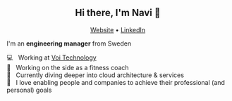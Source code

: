 <h2 align="center">Hi there, I'm Navi 👋</h2>

<p align="center">
  <a href="http://nahuel-ianni.github.io" target="_blank">Website</a> • 
  <a href="https://www.linkedin.com/in/nahuelianni" target="_blank">LinkedIn</a>
</p>

I'm an __engineering manager__ from Sweden &nbsp;

💻 &nbsp; Working at <a href="https://www.voiscooters.com/" target="_blank">Voi Technology</a><br />
🍎 &nbsp; Working on the side as a fitness coach<br />
🌱 &nbsp; Currently diving deeper into cloud architecture & services<br />
💜 &nbsp; I love enabling people and companies to achieve their professional (and personal) goals
